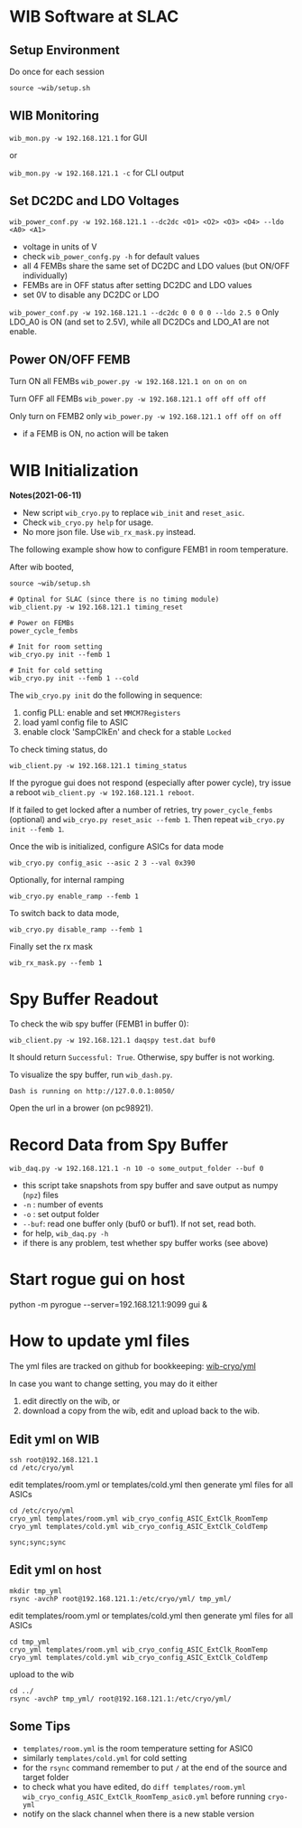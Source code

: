 WIB Software at SLAC
====================
Setup Environment
-----------------
Do once for each session

```
source ~wib/setup.sh
```

WIB Monitoring
--------------
`wib_mon.py -w 192.168.121.1` for GUI

or 

`wib_mon.py -w 192.168.121.1 -c` for CLI output

Set DC2DC and LDO Voltages
--------------------------
```
wib_power_conf.py -w 192.168.121.1 --dc2dc <O1> <O2> <O3> <O4> --ldo <A0> <A1>
```

- voltage in units of V
- check `wib_power_confg.py -h` for default values
- all 4 FEMBs share the same set of DC2DC and LDO values (but ON/OFF individually)
- FEMBs are in OFF status after setting DC2DC and LDO values
- set 0V to disable any DC2DC or LDO

`wib_power_conf.py -w 192.168.121.1 --dc2dc 0 0 0 0 --ldo 2.5 0`
Only LDO_A0 is ON (and set to 2.5V), while all DC2DCs and LDO_A1 are not enable.

Power ON/OFF FEMB
-----------------
Turn ON all FEMBs
`wib_power.py -w 192.168.121.1 on on on on`

Turn OFF all FEMBs
`wib_power.py -w 192.168.121.1 off off off off`

Only turn on FEMB2 only
`wib_power.py -w 192.168.121.1 off off on off`

- if a FEMB is ON, no action will be taken

WIB Initialization
==================
**Notes(2021-06-11)**
- New script `wib_cryo.py` to replace `wib_init` and `reset_asic`.
- Check `wib_cryo.py help` for usage.
- No more json file. Use `wib_rx_mask.py` instead.

The following example show how to configure FEMB1 in room temperature.

After wib booted,
```
source ~wib/setup.sh

# Optinal for SLAC (since there is no timing module)
wib_client.py -w 192.168.121.1 timing_reset

# Power on FEMBs
power_cycle_fembs

# Init for room setting
wib_cryo.py init --femb 1

# Init for cold setting
wib_cryo.py init --femb 1 --cold
```

The `wib_cryo.py init` do the following in sequence:
1. config PLL: enable and set `MMCM7Registers`
2. load yaml config file to ASIC 
3. enable clock 'SampClkEn' and check for a stable `Locked`

To check timing status, do
```
wib_client.py -w 192.168.121.1 timing_status
```

If the pyrogue gui does not respond (especially after power cycle), 
try issue a reboot `wib_client.py -w 192.168.121.1 reboot`.

If it failed to get locked after a number of retries, 
try `power_cycle_fembs` (optional) and `wib_cryo.py reset_asic --femb 1`.
Then repeat `wib_cryo.py init --femb 1`.

Once the wib is initialized, configure ASICs for data mode
```
wib_cryo.py config_asic --asic 2 3 --val 0x390
```

Optionally, for internal ramping
```
wib_cryo.py enable_ramp --femb 1
```
To switch back to data mode,
```
wib_cryo.py disable_ramp --femb 1
```

Finally set the rx mask 
```
wib_rx_mask.py --femb 1
```

Spy Buffer Readout
==================
To check the wib spy buffer (FEMB1 in buffer 0):
```
wib_client.py -w 192.168.121.1 daqspy test.dat buf0
```

It should return `Successful: True`. Otherwise, spy buffer is not working.

To visualize the spy buffer, run `wib_dash.py`.
```
Dash is running on http://127.0.0.1:8050/
```
Open the url in a brower (on pc98921).

Record Data from Spy Buffer
===========================
```
wib_daq.py -w 192.168.121.1 -n 10 -o some_output_folder --buf 0
```

- this script take snapshots from spy buffer and save output as numpy (`npz`) files
- `-n` : number of events
- `-o` : set output folder
- `--buf`: read one buffer only (buf0 or buf1). If not set, read both.
- for help, `wib_daq.py -h`
- if there is any problem, test whether spy buffer works (see above)

Start rogue gui on host
=======================
python -m pyrogue --server=192.168.121.1:9099 gui &

How to update yml files
=======================

The yml files are tracked on github for bookkeeping:
[wib-cryo/yml](https://github.com/kvtsang/wib-cryo/tree/main/yml)

In case you want to change setting, you may do it either
1. edit directly on the  wib, or
2. download a copy from the wib, edit and upload back to the wib.

Edit yml on WIB
---------------
```
ssh root@192.168.121.1
cd /etc/cryo/yml
```

edit templates/room.yml or templates/cold.yml
then generate yml files for all ASICs

```
cd /etc/cryo/yml
cryo_yml templates/room.yml wib_cryo_config_ASIC_ExtClk_RoomTemp
cryo_yml templates/cold.yml wib_cryo_config_ASIC_ExtClk_ColdTemp

sync;sync;sync
```

Edit yml on host
----------------
```
mkdir tmp_yml
rsync -avchP root@192.168.121.1:/etc/cryo/yml/ tmp_yml/
```

edit templates/room.yml or templates/cold.yml
then generate yml files for all ASICs

```
cd tmp_yml
cryo_yml templates/room.yml wib_cryo_config_ASIC_ExtClk_RoomTemp
cryo_yml templates/cold.yml wib_cryo_config_ASIC_ExtClk_ColdTemp
```

upload to the wib
```
cd ../
rsync -avchP tmp_yml/ root@192.168.121.1:/etc/cryo/yml/
```

Some Tips
---------
- `templates/room.yml` is the room temperature setting for ASIC0 
- similarly `templates/cold.yml` for cold setting
- for the `rsync` command
  remember to put `/` at the end of the source and target folder
- to check what you have edited, do `diff templates/room.yml wib_cryo_config_ASIC_ExtClk_RoomTemp_asic0.yml` before running `cryo-yml`
- notify on the slack channel when there is a new stable version

